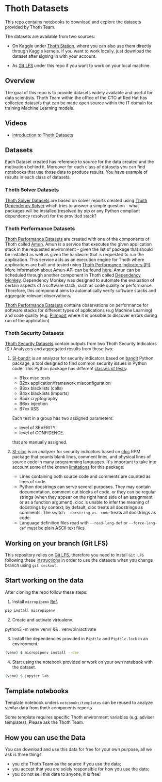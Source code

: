 # Thoth Datasets

This repo contains notebooks to download and explore the datasets provided by Thoth Team.

The datasets are available from two sources:

- On Kaggle under [Thoth Station](https://www.kaggle.com/thothstation/datasets), where you can also use them directly through Kaggle kernels.
If you want to work locally, just download the dataset after signing in with your account.

- As [Git LFS](https://git-lfs.github.com/) under this repo if you want to work on your local machine.

## Overview

The goal of this repo is to provide datasets widely available and useful for data scientists.
Thoth Team within the office of the CTO at Red Hat has collected datasets that can be made open source within the IT domain for training Machine Learning models.

## Videos

- [Introduction to Thoth Datasets](https://www.youtube.com/watch?v=_tZo7eIOzJI)

## Datasets

Each Dataset created has reference to source for the data created and the motivation behind it. Moreover for each class of datasets you can find notebooks that use those data to produce results.
You have example of results in each class of datasets.

### Thoth Solver Datasets

[Thoth Solver Datasets](https://github.com/thoth-station/datasets/blob/master/notebooks/thoth-solver-dataset) are based on solver reports created using [Thoth Dependency Solver](https://github.com/thoth-station/solver)
which tries to answer a simple question - what packages will be installed (resolved by pip or any Python compliant dependency resolver) for the provided stack?

### Thoth Performance Datasets

[Thoth Performance Datasets](https://github.com/thoth-station/datasets/blob/master/notebooks/thoth-performance-dataset) are created with one of the components of Thoth called [Amun](https://github.com/thoth-station/amun-api).
Amun is a service that executes the given application stack in the requested environment - given the list of package that should be installed as well as given the hardware that is requested to run the application.
This service acts as an execution engine for Thoth where applications are built and tested using [Thoth Performance Indicators (PI)](https://github.com/thoth-station/performance).
More information about Amun-API can be found [here](https://github.com/thoth-station/amun-api/blob/master/README.rst).
Amun can be scheduled through another component in Thoth called [Dependency Monkey](https://github.com/thoth-station/adviser/blob/master/docs/source/dependency_monkey.rst).
Dependency Monkey was designed to automate the evaluation of certain aspects of a software stack, such as code quality or performance.
Therefore, this component aims to automatically verify software stacks and aggregate relevant observations.

[Thoth Performance Datasets](https://github.com/thoth-station/datasets/blob/master/notebooks/thoth-performance-dataset) contains observations on performance for software stacks
for different types of applications (e.g Machine Learning) and code quality (e.g. [PIimport](https://github.com/thoth-station/performance/blob/master/tensorflow/import.py) where
it is possible to discover errors during run of the application)

### Thoth Security Datasets

[Thoth Security Datasets](https://github.com/thoth-station/datasets/blob/master/notebooks/thoth-security-dataset/) contain outputs from two Thoth Security Indicators (SI) Analyzers and aggregated results from those two:

1. [SI-bandit](https://github.com/thoth-station/si-bandit) is an analyzer for security indicators based on [bandit](https://pypi.org/project/bandit/) Python package,
    a tool designed to find common security issues in Python code. This Python package has different [classes of tests](https://readthedocs.org/projects/bandit/downloads/pdf/latest/):

    - B1xx misc tests
    - B2xx application/framework misconfiguration
    - B3xx blacklists (calls)
    - B4xx blacklists (imports)
    - B5xx cryptography
    - B6xx injection
    - B7xx XSS

    Each test in a group has two assigned parameters:

    - level of SEVERITY.
    - level of CONFIDENCE.

    that are manually assigned.

2. [SI-cloc](https://github.com/thoth-station/si-cloc) is an analyzer for security indicators based on [cloc](https://github.com/AlDanial/cloc) RPM package
    that counts blank lines, comment lines, and physical lines of source code in many programming languages.
    It's important to take into account some of the known [limitations](https://github.com/AlDanial/cloc#limitations-) for this package:

    - Lines containing both source code and comments are counted as lines of code.
    - Python docstrings can serve several purposes. They may contain documentation, comment out blocks of code,
    or they can be regular strings (when they appear on the right hand side of an assignment or as a function argument).
    cloc is unable to infer the meaning of docstrings by context; by default, cloc treats all docstrings as comments.
    The switch ``--docstring-as--code`` treats all docstrings as code.
    - Language definition files read with ``--read-lang-def`` or ``--force-lang-def`` must be plain ASCII text files.

## Working on your branch (Git LFS)

This repository relies on [Git LFS](https://git-lfs.github.com/),
therefore you need to install `Git LFS` following these [instructions](https://git-lfs.github.com/)
in order to use the datasets when you change branch using `git ceckout`.

## Start working on the data

After cloning the repo follow these steps:

1. Install `micropipenv` [Ref](https://pypi.org/project/micropipenv/).

```bash
pip install micropipenv
```

2. Create and activate virtualenv.

python3 -m venv venv/ && . venv/bin/activate

3. Install the dependencies provided in `Pipfile` and `Pipfile.lock` in an environment.

```bash
(venv) $ micropipenv install --dev
```

4. Start using the notebook provided or work on your own notebook with the dataset.

```bash
(venv) $ jupyter lab
```

## Template notebooks

Template notebook unders `notebooks/templates` can be reused to analyze similar data from thoth components reports.

Some template requires specific Thoth environment variables (e.g. adviser templates). Please ask the Thoth Team.

## How you can use the Data

You can download and use this data for free for your own purpose, all we ask is three things

- you cite Thoth Team as the source if you use the data;
- you accept that you are solely responsible for how you use the data;
- you do not sell this data to anyone, it is free!
